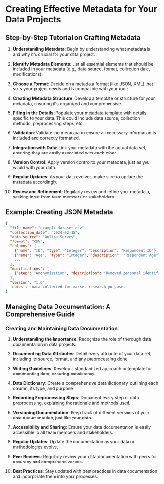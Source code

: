 # Creating Effective Metadata for Your Data Projects

## Step-by-Step Tutorial on Crafting Metadata

1. **Understanding Metadata**: Begin by understanding what metadata is and why it's crucial for your data project.

2. **Identify Metadata Elements**: List all essential elements that should be included in your metadata (e.g., data source, format, collection date, modifications).

3. **Choose a Format**: Decide on a metadata format (like JSON, XML) that suits your project needs and is compatible with your tools.

4. **Creating Metadata Structure**: Develop a template or structure for your metadata, ensuring it's organized and comprehensive.

5. **Filling in the Details**: Populate your metadata template with details specific to your data. This could include data source, collection methods, preprocessing steps, etc.

6. **Validation**: Validate the metadata to ensure all necessary information is included and correctly formatted.

7. **Integration with Data**: Link your metadata with the actual data set, ensuring they are easily associated with each other.

8. **Version Control**: Apply version control to your metadata, just as you would with your data.

9. **Regular Updates**: As your data evolves, make sure to update the metadata accordingly.

10. **Review and Refinement**: Regularly review and refine your metadata, seeking input from team members or stakeholders.

## Example: Creating JSON Metadata

```json
{
  "file_name": "example_dataset.csv",
  "collection_date": "2024-02-15",
  "data_source": "Online Survey",
  "format": "CSV",
  "columns": [
    {"name": "ID", "type": "Integer", "description": "Respondent ID"},
    {"name": "Age", "type": "Integer", "description": "Respondent Age"},
    ...
  ],
  "modifications": [
    {"step": "Anonymization", "description": "Removed personal identifiers"}
  ],
  "version": "1.0",
  "notes": "Data collected for market research purposes"
}
```

## Managing Data Documentation: A Comprehensive Guide

### Creating and Maintaining Data Documentation

1. **Understanding the Importance**: Recognize the role of thorough data documentation in data projects.

2. **Documenting Data Attributes**: Detail every attribute of your data set, including its source, format, and any preprocessing done.

3. **Writing Guidelines**: Develop a standardized approach or template for documenting data, ensuring consistency.

4. **Data Dictionary**: Create a comprehensive data dictionary, outlining each column, its type, and purpose.

5. **Recording Preprocessing Steps**: Document every step of data preprocessing, explaining the rationale and methods used.

6. **Versioning Documentation**: Keep track of different versions of your data documentation, just like your data.

7. **Accessibility and Sharing**: Ensure your data documentation is easily accessible to all team members and stakeholders.

8. **Regular Updates**: Update the documentation as your data or methodologies evolve.

9. **Peer Reviews**: Regularly review your data documentation with peers for accuracy and comprehensiveness.

10. **Best Practices**: Stay updated with best practices in data documentation and incorporate them into your processes.